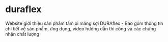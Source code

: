 # duraflex
 Website giới thiệu sản phẩm tấm xi măng sợi DURAflex - Bao gồm thông tin chi tiết về sản phẩm, ứng dụng, video hướng dẫn thi công và các chứng nhận chất lượng
